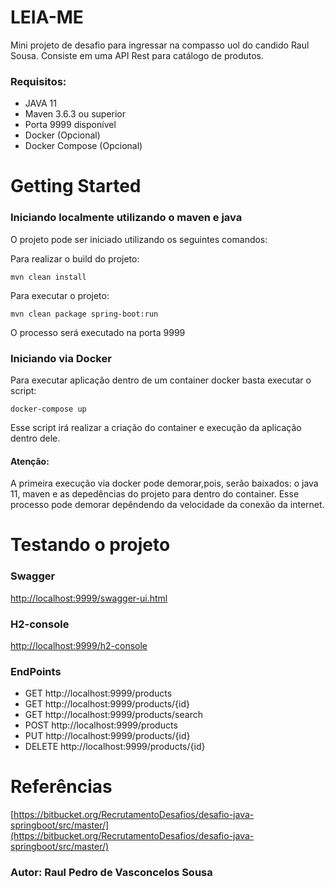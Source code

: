 # LEIA-ME

Mini projeto de desafio para ingressar na compasso uol do candido Raul Sousa. Consiste em uma API Rest para catálogo de
produtos.

### Requisitos:

- JAVA 11
- Maven 3.6.3 ou superior
- Porta 9999 disponível
- Docker (Opcional)
- Docker Compose (Opcional)

# Getting Started

### Iniciando localmente utilizando o maven e java

O projeto pode ser iniciado utilizando os seguintes comandos:

Para realizar o build do projeto:

```shell
mvn clean install
```

Para executar o projeto:

```shell
mvn clean package spring-boot:run
```

O processo será executado na porta 9999

### Iniciando via Docker

Para executar aplicação dentro de um container docker basta executar o script:

```shell
docker-compose up
```

Esse script irá realizar a criação do container e execução da aplicação dentro dele.

#### Atenção:
A primeira execução via docker pode demorar,pois, serão baixados: o java 11, maven e as depedências do projeto para dentro do container.
Esse processo pode demorar depêndendo da velocidade da conexão da internet.


# Testando o projeto

### Swagger

[http://localhost:9999/swagger-ui.html](http://localhost:9999/swagger-ui.html)

### H2-console

[http://localhost:9999/h2-console](http://localhost:9999/h2-console)

### EndPoints

- GET http://localhost:9999/products
- GET http://localhost:9999/products/{id}
- GET http://localhost:9999/products/search
- POST http://localhost:9999/products
- PUT http://localhost:9999/products/{id}
- DELETE http://localhost:9999/products/{id}

# Referências

[https://bitbucket.org/RecrutamentoDesafios/desafio-java-springboot/src/master/](https://bitbucket.org/RecrutamentoDesafios/desafio-java-springboot/src/master/)

### Autor: Raul Pedro de Vasconcelos Sousa
